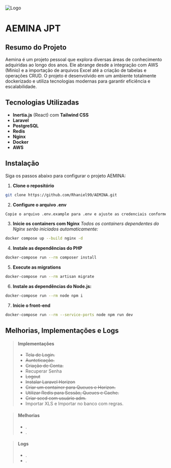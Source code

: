 
![Logo](https://i.pinimg.com/originals/21/11/61/21116158daaeb1459b4ec0758505e1ad.gif)


# AEMINA JPT

## Resumo do Projeto

Aemina é um projeto pessoal que explora diversas áreas de conhecimento adquiridas ao longo dos anos. Ele abrange desde a integração com AWS (Minio) e a importação de arquivos Excel até a criação de tabelas e operações CRUD. O projeto é desenvolvido em um ambiente totalmente dockerizado e utiliza tecnologias modernas para garantir eficiência e escalabilidade.

## Tecnologias Utilizadas

- **Inertia.js** (React) com **Tailwind CSS**
- **Laravel**
- **PostgreSQL**
- **Redis**
- **Nginx** 
- **Docker** 
- **AWS** 

## Instalação

Siga os passos abaixo para configurar o projeto AEMINA:

1. **Clone o repositório**
```bash
git clone https://github.com/Rhaniel99/AEMINA.git
```

2. **Configure o arquivo .env**
```bash
Copie o arquivo .env.example para .env e ajuste as credenciais conforme necessário.
```

3. **Inicie os containers com Nginx**
*Todos os containers dependentes do Nginx serão iniciados automaticamente:*
```bash
docker compose up --build nginx -d
```
4. **Instale as dependências do PHP**
```bash
docker-compose run --rm composer install
```
5. **Execute as migrations**
```bash
docker-compose run --rm artisan migrate
```

6. **Instale as dependências do Node.js:**
```bash
docker-compose run --rm node npm i
```
7. **Inicie o front-end**
```bash
docker-compose run --rm --service-ports node npm run dev
```
## Melhorias, Implementações e Logs

> #### Implementações
>
> - ~~Tela de Login.~~
> - ~~Aunteticação.~~
> - ~~Criação de Conta.~~
> - Recuperar Senha
> - ~~Logout~~
> - ~~Instalar Laravel Horizon~~
> - ~~Criar um container para Queues e Horizon.~~
> - ~~Utilizar Redis para Sessão, Queues e Cache.~~
> - ~~Criar seed com usuário adm.~~
> - Importar XLS e Importar no banco com regras.


> #### Melhorias
>
> - .
> - .
>
> 

> #### Logs
>
> - .
> - .
>
> 

